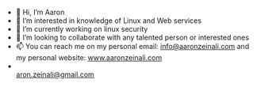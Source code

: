 - 👋 Hi, I’m Aaron
- 👀 I’m interested in knowledge of Linux and Web services
- 🌱 I’m currently working on linux security
- 💞️ I’m looking to collaborate with any talented person or interested ones
- 📫 You can reach me on my personal email: info@aaronzeinali.com and my personal website: <a href="https://aaronzeinali.com">www.aaronzeinali.com</a>
- <br> aron.zeinali@gmail.com

<!---
aaronzeinali/aaronzeinali is a ✨ special ✨ repository because its `README.md` (this file) appears on your GitHub profile.
You can click the Preview link to take a look at your changes.
--->
